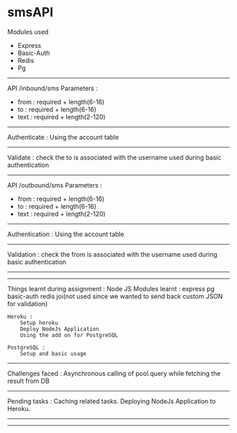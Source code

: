 # smsAPI

Modules used
* Express
* Basic-Auth
* Redis
* Pg

----------------------------
API /inbound/sms
Parameters :
* from : required + length(6-16)
* to : required + length(6-16)
* text : required + length(2-120)

----------------------------
Authenticate : 
Using the account table

----------------------------
Validate : 
check the to is associated with the username used during basic authentication

----------------------------
API /outbound/sms
Parameters :
* from : required + length(6-16)
* to : required + length(6-16)
* text : required + length(2-120)

----------------------------
Authentication : 
Using the account table

----------------------------
Validation : 
check the from is associated with the username used during basic authentication


----------------------------
----------------------------
Things learnt during assignment : 
	Node JS
		Modules learnt : 
			express
			pg
			basic-auth
			redis
			joi(not used since we wanted to send back custom JSON for validation)
	
	Heroku : 
		Setup heroku
		Deploy NodeJs Application
		Using the add on for PostgreSQL
	
	PostgreSQL :
		Setup and basic usage
	

----------------------------
Challenges faced :
	Asynchronous calling of pool.query while fetching the result from DB
	
----------------------------
Pending tasks :
	Caching related tasks.
	Deploying NodeJs Application to Heroku.

----------------------------
----------------------------
